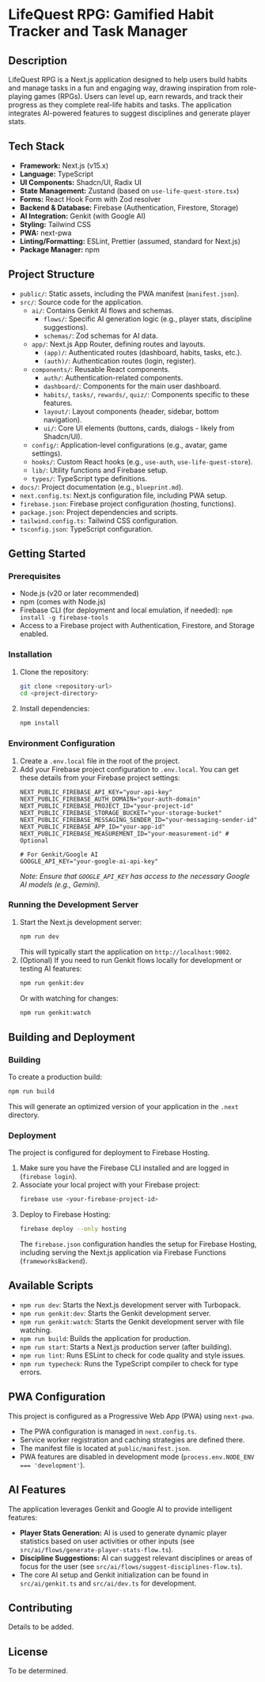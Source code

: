 # LifeQuest RPG: Gamified Habit Tracker and Task Manager

## Description
LifeQuest RPG is a Next.js application designed to help users build habits and manage tasks in a fun and engaging way, drawing inspiration from role-playing games (RPGs). Users can level up, earn rewards, and track their progress as they complete real-life habits and tasks. The application integrates AI-powered features to suggest disciplines and generate player stats.

## Tech Stack
*   **Framework:** Next.js (v15.x)
*   **Language:** TypeScript
*   **UI Components:** Shadcn/UI, Radix UI
*   **State Management:** Zustand (based on `use-life-quest-store.tsx`)
*   **Forms:** React Hook Form with Zod resolver
*   **Backend & Database:** Firebase (Authentication, Firestore, Storage)
*   **AI Integration:** Genkit (with Google AI)
*   **Styling:** Tailwind CSS
*   **PWA:** next-pwa
*   **Linting/Formatting:** ESLint, Prettier (assumed, standard for Next.js)
*   **Package Manager:** npm

## Project Structure
*   `public/`: Static assets, including the PWA manifest (`manifest.json`).
*   `src/`: Source code for the application.
    *   `ai/`: Contains Genkit AI flows and schemas.
        *   `flows/`: Specific AI generation logic (e.g., player stats, discipline suggestions).
        *   `schemas/`: Zod schemas for AI data.
    *   `app/`: Next.js App Router, defining routes and layouts.
        *   `(app)/`: Authenticated routes (dashboard, habits, tasks, etc.).
        *   `(auth)/`: Authentication routes (login, register).
    *   `components/`: Reusable React components.
        *   `auth/`: Authentication-related components.
        *   `dashboard/`: Components for the main user dashboard.
        *   `habits/`, `tasks/`, `rewards/`, `quiz/`: Components specific to these features.
        *   `layout/`: Layout components (header, sidebar, bottom navigation).
        *   `ui/`: Core UI elements (buttons, cards, dialogs - likely from Shadcn/UI).
    *   `config/`: Application-level configurations (e.g., avatar, game settings).
    *   `hooks/`: Custom React hooks (e.g., `use-auth`, `use-life-quest-store`).
    *   `lib/`: Utility functions and Firebase setup.
    *   `types/`: TypeScript type definitions.
*   `docs/`: Project documentation (e.g., `blueprint.md`).
*   `next.config.ts`: Next.js configuration file, including PWA setup.
*   `firebase.json`: Firebase project configuration (hosting, functions).
*   `package.json`: Project dependencies and scripts.
*   `tailwind.config.ts`: Tailwind CSS configuration.
*   `tsconfig.json`: TypeScript configuration.

## Getting Started

### Prerequisites
*   Node.js (v20 or later recommended)
*   npm (comes with Node.js)
*   Firebase CLI (for deployment and local emulation, if needed): `npm install -g firebase-tools`
*   Access to a Firebase project with Authentication, Firestore, and Storage enabled.

### Installation
1.  Clone the repository:
    ```bash
    git clone <repository-url>
    cd <project-directory>
    ```
2.  Install dependencies:
    ```bash
    npm install
    ```

### Environment Configuration
1.  Create a `.env.local` file in the root of the project.
2.  Add your Firebase project configuration to `.env.local`. You can get these details from your Firebase project settings:
    ```env
    NEXT_PUBLIC_FIREBASE_API_KEY="your-api-key"
    NEXT_PUBLIC_FIREBASE_AUTH_DOMAIN="your-auth-domain"
    NEXT_PUBLIC_FIREBASE_PROJECT_ID="your-project-id"
    NEXT_PUBLIC_FIREBASE_STORAGE_BUCKET="your-storage-bucket"
    NEXT_PUBLIC_FIREBASE_MESSAGING_SENDER_ID="your-messaging-sender-id"
    NEXT_PUBLIC_FIREBASE_APP_ID="your-app-id"
    NEXT_PUBLIC_FIREBASE_MEASUREMENT_ID="your-measurement-id" # Optional

    # For Genkit/Google AI
    GOOGLE_API_KEY="your-google-ai-api-key"
    ```
    *Note: Ensure that `GOOGLE_API_KEY` has access to the necessary Google AI models (e.g., Gemini).*

### Running the Development Server
1.  Start the Next.js development server:
    ```bash
    npm run dev
    ```
    This will typically start the application on `http://localhost:9002`.
2.  (Optional) If you need to run Genkit flows locally for development or testing AI features:
    ```bash
    npm run genkit:dev
    ```
    Or with watching for changes:
    ```bash
    npm run genkit:watch
    ```

## Building and Deployment

### Building
To create a production build:
```bash
npm run build
```
This will generate an optimized version of your application in the `.next` directory.

### Deployment
The project is configured for deployment to Firebase Hosting.
1.  Make sure you have the Firebase CLI installed and are logged in (`firebase login`).
2.  Associate your local project with your Firebase project:
    ```bash
    firebase use <your-firebase-project-id>
    ```
3.  Deploy to Firebase Hosting:
    ```bash
    firebase deploy --only hosting
    ```
    The `firebase.json` configuration handles the setup for Firebase Hosting, including serving the Next.js application via Firebase Functions (`frameworksBackend`).

## Available Scripts
*   `npm run dev`: Starts the Next.js development server with Turbopack.
*   `npm run genkit:dev`: Starts the Genkit development server.
*   `npm run genkit:watch`: Starts the Genkit development server with file watching.
*   `npm run build`: Builds the application for production.
*   `npm run start`: Starts a Next.js production server (after building).
*   `npm run lint`: Runs ESLint to check for code quality and style issues.
*   `npm run typecheck`: Runs the TypeScript compiler to check for type errors.

## PWA Configuration
This project is configured as a Progressive Web App (PWA) using `next-pwa`.
*   The PWA configuration is managed in `next.config.ts`.
*   Service worker registration and caching strategies are defined there.
*   The manifest file is located at `public/manifest.json`.
*   PWA features are disabled in development mode (`process.env.NODE_ENV === 'development'`).

## AI Features
The application leverages Genkit and Google AI to provide intelligent features:
*   **Player Stats Generation:** AI is used to generate dynamic player statistics based on user activities or other inputs (see `src/ai/flows/generate-player-stats-flow.ts`).
*   **Discipline Suggestions:** AI can suggest relevant disciplines or areas of focus for the user (see `src/ai/flows/suggest-disciplines-flow.ts`).
*   The core AI setup and Genkit initialization can be found in `src/ai/genkit.ts` and `src/ai/dev.ts` for development.

## Contributing
Details to be added.

## License
To be determined.
